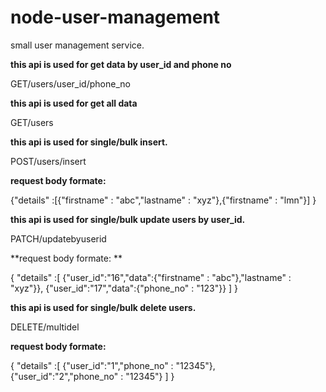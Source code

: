   # node-user-management
  small user management service.


  **this api is used for  get data by user_id and phone no**
  
  GET/users/user_id/phone_no

  **this api is used for  get all data**
  
  GET/users

  **this api is used for single/bulk insert.**
  
  POST/users/insert
  
  **request body formate:**
  
  {"details" :[{"firstname" : "abc","lastname" : "xyz"},{"firstname" : "lmn"}] }

  **this api is used for single/bulk update users by user_id.**
  
  PATCH/updatebyuserid 
  
  **request body formate: **
  
  { "details" :[ {"user_id":"16","data":{"firstname" : "abc"},"lastname" : "xyz"}}, {"user_id":"17","data":{"phone_no" : "123"}} ] }


   **this api is used for single/bulk delete users.**
  
   DELETE/multidel
  
   **request body formate:**
   
   { "details" :[ {"user_id":"1","phone_no" : "12345"}, {"user_id":"2","phone_no" : "12345"} ] }

